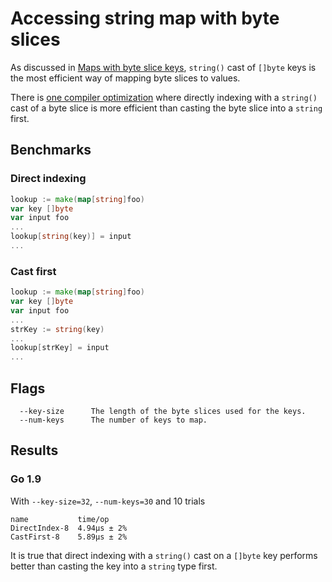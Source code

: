 # Accessing string map with byte slices

As discussed in [Maps with byte slice keys](https://github.com/richardwu/go-perfy/tree/master/byte-slice-map), `string()` cast of `[]byte` keys is the most
efficient way of mapping byte slices to values.

There is [one compiler optimization](https://github.com/golang/go/blob/e97209515ad8c4042f5a3ef32068200366892fc2/src/runtime/string.go#L130-L132)
where directly indexing with a `string()`
cast of a byte slice is more efficient than casting the byte slice into a `string`
first.

## Benchmarks

### Direct indexing

```go
lookup := make(map[string]foo)
var key []byte
var input foo
...
lookup[string(key)] = input
...
```

### Cast first

```go
lookup := make(map[string]foo)
var key []byte
var input foo
...
strKey := string(key)
...
lookup[strKey] = input
...
```

## Flags

```
  --key-size      The length of the byte slices used for the keys.
  --num-keys      The number of keys to map.
```

## Results

### Go 1.9

With `--key-size=32`, `--num-keys=30` and 10 trials
```
name           time/op
DirectIndex-8  4.94µs ± 2%
CastFirst-8    5.89µs ± 2%
```
It is true that direct indexing with a `string()` cast on a `[]byte` key
performs better than casting the key into a `string` type first.
